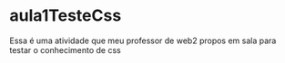 # aula1TesteCss
 Essa é uma atividade que meu professor de web2 propos em sala para testar o conhecimento de css
